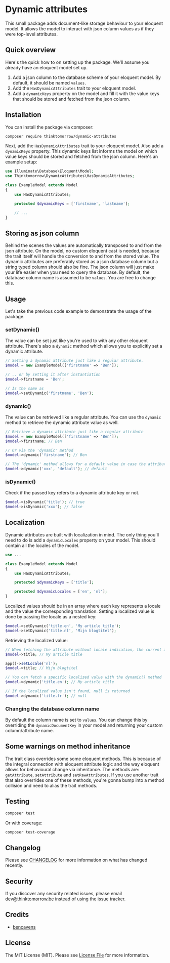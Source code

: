 # Dynamic attributes

This small package adds document-like storage behaviour to your eloquent model. It allows the model to interact
with json column values as if they were top-level attributes. 

## Quick overview
Here's the quick how to on setting up the package. We'll assume you already have an eloquent model set up.
1. Add a json column to the database scheme of your eloquent model. By default, it should be named `values`.
2. Add the `HasDynamicAttributes` trait to your eloquent model.
3. Add a `dynamicKeys` property on the model and fill it with the value keys that should be stored and fetched from the json column.

## Installation

You can install the package via composer:

```bash
composer require thinktomorrow/dynamic-attributes
```

Next, add the `HasDynamicAttributes` trait to your eloquent model. 
Also add a `dynamicKeys` property. This dynamic keys list informs the model on which value keys should be stored and fetched from the json column. Here's an example setup:

```php
use Illuminate\Database\Eloquent\Model;
use Thinktomorrow\DynamicAttributes\HasDynamicAttributes;

class ExampleModel extends Model
{
    use HasDynamicAttributes;

    protected $dynamicKeys = ['firstname', 'lastname'];

    // ...
}
```

## Storing as json column
Behind the scenes the values are automatically transposed to and from the json attribute. 
On the model, no custom eloquent cast is needed, because the trait itself will handle the conversion to and from the stored value. 
The dynamic attributes are preferably stored as a json database column but a string typed column should also be fine. The json column will just make your life easier when you need to query the database.
By default, the database column name is assumed to be `values`. You are free to change this. 

## Usage

Let's take the previous code example to demonstrate the usage of the package.

### setDynamic()
The value can be set just like you're used to with any other eloquent attribute. There's also a `dynamic` method which allows you to explicitly set a dynamic attribute.
``` php
// Setting a dynamic attribute just like a regular attribute.
$model = new ExampleModel(['firstname' => 'Ben']);

// .. or by setting it after instantiation
$model->firstname = 'Ben';

// Is the same as
$model->setDynamic('firstname', 'Ben');
```

### dynamic()
The value can be retrieved like a regular attribute. You can use the `dynamic` method to retrieve the dynamic attribute value as well.
``` php
// Retrieve a dynamic attribute just like a regular attribute
$model = new ExampleModel(['firstname' => 'Ben']);
$model->firstname; // Ben

// Or via the 'dynamic' method
$model->dynamic('firstname'); // Ben

// The 'dynamic' method allows for a default value in case the attribute isn't found
$model->dynamic('xxx', 'default'); // default
```

### isDynamic()
Check if the passed key refers to a dynamic attribute key or not. 
```php
$model->isDynamic('title'); // true
$model->isDynamic('xxx'); // false
```

## Localization
Dynamic attributes are built with localization in mind. 
The only thing you'll need to do is add a `dynamicLocales` property on your model. This should contain all the locales of the model.
```php
use ...

class ExampleModel extends Model
{
    use HasDynamicAttributes;

    protected $dynamicKeys = ['title'];

    protected $dynamicLocales = ['en', 'nl'];
}
```

Localized values should be in an array where each key represents a locale and the value the corresponding translation. 
Setting a localized value is done by passing the locale as a nested key:
``` php
$model->setDynamic('title.en', 'My article title');
$model->setDynamic('title.nl', 'Mijn blogtitel');
```

Retrieving the localized value: 
``` php
// When fetching the attribute without locale indication, the current application locale will be used.  
$model->title; // My article title 

app()->setLocale('nl');
$model->title; // Mijn blogtitel

// You can fetch a specific localized value with the dynamic() method
$model->dynamic('title.en'); // My article title

// If the localized value isn't found, null is returned
$model->dynamic('title.fr'); // null
```

### Changing the database column name
By default the column name is set to `values`. You can change this by overriding the `dynamicDocumentKey` in your model and returning your custom column/attribute name.

## Some warnings on method inheritance
The trait class overrides some some eloquent methods. This is because of the integral connection with eloquent attribute logic and the way eloquent allows for behavioural change via inheritance.
The methods are: `getAttribute`, `setAttribute` and `setRawAttributes`. 
If you use another trait that also overrides one of these methods, you're gonna bump into a method collision and need to alias the trait methods. 

## Testing

``` bash
composer test
```

Or with coverage:
``` bash
composer test-coverage
```

## Changelog

Please see [CHANGELOG](CHANGELOG.md) for more information on what has changed recently.

## Security

If you discover any security related issues, please email dev@thinktomorrow.be instead of using the issue tracker.

## Credits

- [bencavens](https://github.com/bencavens)

## License

The MIT License (MIT). Please see [License File](LICENSE.md) for more information.
